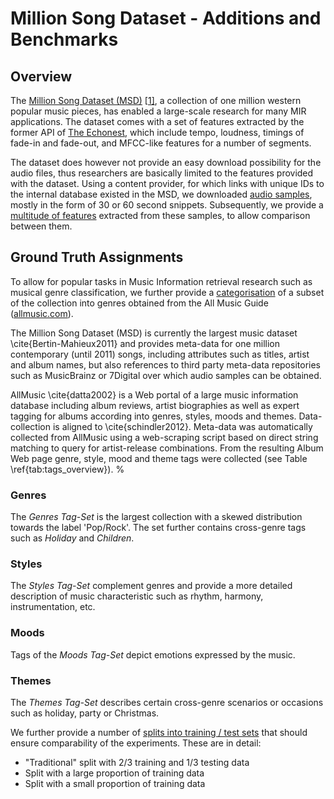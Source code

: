 # Million Song Dataset - Additions and Benchmarks

## Overview

The [Million Song Dataset (MSD)](http://labrosa.ee.columbia.edu/millionsong/) [[1\]](http://www.ifs.tuwien.ac.at/mir/msd/#refs1), a collection of one million western popular music pieces, has enabled a large-scale research for many MIR applications. The dataset comes with a set of features extracted by the former API of [The Echonest](http://echonest.com), which include tempo, loudness, timings of fade-in and fade-out, and MFCC-like features for a number of segments.       

The dataset does however not provide an easy download possibility for the audio files, thus researchers are basically limited to the features provided with the dataset. Using a content provider, for which links with unique IDs to the internal database existed in the MSD, we downloaded [audio samples](http://www.ifs.tuwien.ac.at/mir/msd/collectionCharacteristics.html), mostly in the form of 30 or 60 second snippets. Subsequently, we provide a [multitude of features](http://www.ifs.tuwien.ac.at/mir/msd/download.html) extracted from these samples, to allow comparison between them.       

## Ground Truth Assignments

To allow for popular tasks in Music Information retrieval research such as musical genre classification, we  further provide a [categorisation](http://www.ifs.tuwien.ac.at/mir/msd/download.html#groundtruth) of a subset of the collection into genres obtained from the All Music Guide ([allmusic.com](http://allmusic.com)). 

The Million Song Dataset (MSD) is currently the largest music dataset \cite{Bertin-Mahieux2011} and provides meta-data for one million contemporary (until 2011) songs, including attributes such as titles, artist and album names, but also references to third party meta-data repositories such as MusicBrainz or 7Digital over which audio samples can be obtained. 

AllMusic \cite{datta2002} is a Web portal of a large music information database including album reviews, artist biographies as well as expert tagging for albums according into genres, styles, moods and themes. Data-collection is aligned to \cite{schindler2012}. Meta-data was automatically collected from AllMusic using a web-scraping script based on direct string matching to query for artist-release combinations. From the resulting Album Web page genre, style, mood and theme tags were collected (see Table \ref{tab:tags_overview}). 
%



### Genres

The *Genres Tag-Set* is the largest collection with a skewed distribution towards the label 'Pop/Rock'. The set further contains cross-genre tags such as *Holiday* and *Children*.

### Styles

The *Styles Tag-Set* complement genres and provide a more detailed description of music characteristic such as rhythm, harmony, instrumentation, etc. 

### Moods

Tags of the *Moods Tag-Set* depict emotions expressed by the music.

### Themes

The *Themes Tag-Set* describes certain cross-genre scenarios or occasions such as holiday, party or Christmas.


We further provide a number of [splits into training / test sets](http://www.ifs.tuwien.ac.at/mir/msd/download.html#splits) that should ensure comparability of the experiments. These are in detail: 

- "Traditional" split with 2/3 training and 1/3 testing data
- Split with a large proportion of training data
- Split with a small proportion of training data



